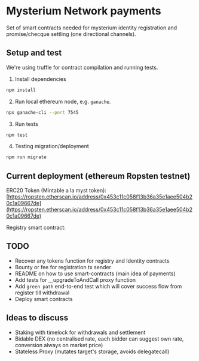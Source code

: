 # Mysterium Network payments

Set of smart contracts needed for mysterium identity registration and promise/checque settling (one directional channels).

## Setup and test

We're using truffle for contract compilation and running tests.

1. Install dependencies
```bash
npm install
```

2. Run local ethereum node, e.g. `ganache`.
```bash
npx ganache-cli --port 7545
```

3. Run tests
```bash
npm test
```

4. Testing migration/deployment
```bash
npm run migrate
```

## Current deployment (ethereum Ropsten testnet)
ERC20 Token (Mintable a la myst token): [https://ropsten.etherscan.io/address/0x453c11c058f13b36a35e1aee504b20c1a09667de](https://ropsten.etherscan.io/address/0x453c11c058f13b36a35e1aee504b20c1a09667de)

Registry smart contract: 


## TODO
* Recover any tokens function for registry and Identity contracts
* Bounty or fee for registration tx sender
* README on how to use smart-contracts (main idea of payments)
* Add tests for __upgradeToAndCall proxy function
* Add `green path` end-to-end test which will cover success flow from register till withdrawal
* Deploy smart contracts

## Ideas to discuss
* Staking with timelock for withdrawals and settlement
* Bidable DEX (no centralised rate, each bidder can suggest own rate, conversion always on market price)
* Stateless Proxy (mutates target's storage, avoids delegatecall)
